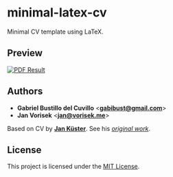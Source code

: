 # minimal-latex-cv

Minimal CV template using LaTeX.

## Preview

[![PDF Result](https://jan.vorisek.me/images/main-1.jpg "PDF Result")](minimal-latex-cv.pdf)

## Authors

* **Gabriel Bustillo del Cuvillo** <[**gabibust@gmail.com**](mailto:gabibust@gmail.com)>
* **Jan Vorisek** <[**jan@vorisek.me**](mailto:jan@vorisek.me)>

Based on CV by [**Jan Küster**](https://github.com/jankapunkt). See his [*original work*](https://github.com/jankapunkt/latexcv).

## License

This project is licensed under the [MIT License](LICENSE.md).
